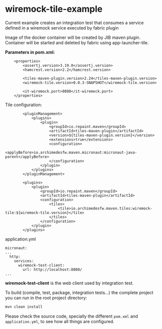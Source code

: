 # wiremock-tile-example

Current example creates an integration test that consumes a service defined in a wiremock service executed by fabric plugin

Image of the docker container will be created by JIB maven plugin.
Container will be started and deleted by fabric using app-launcher-tile.

**Parameters in pom.xml:**
```
    <properties>
        <assertj.version>3.19.0</assertj.version>
        <hamcrest.version>2.2</hamcrest.version>

        <tiles-maven-plugin.version>2.24</tiles-maven-plugin.version>
        <wiremock-tile.version>0.0.3-SNAPSHOT</wiremock-tile.version>

        <it-wiremock.port>8080</it-wiremock.port>
    </properties>
```

Tile configuration:

```
        <pluginManagement>
            <plugins>
                <plugin>
                    <groupId>io.repaint.maven</groupId>
                    <artifactId>tiles-maven-plugin</artifactId>
                    <version>${tiles-maven-plugin.version}</version>
                    <extensions>true</extensions>
                    <configuration>
                        <applyBefore>io.archimedesfw.maven.micronaut:micronaut-java-parent</applyBefore>
                    </configuration>
                </plugin>
            </plugins>
        </pluginManagement>

        <plugins>
            <plugin>
                <groupId>io.repaint.maven</groupId>
                <artifactId>tiles-maven-plugin</artifactId>
                <configuration>
                    <tiles>
                        <tile>io.archimedesfw.maven.tiles:wiremock-tile:${wiremock-tile.version}</tile>
                    </tiles>
                </configuration>
            </plugin>
        </plugins>
```

application.yml
```
micronaut:
...
  http:
    services:
      wiremock-test-client:
        url: http://localhost:8080/
...
```
**wiremock-test-client** is the web client used by integration test.

 
To build (compile, test, package, integration tests...) the complete project you can run in the root project directory:

 ```bash
mvn clean install
```

Please check the source code, specially the different `pom.xml` and `application.yml`, to see how all things are configured.